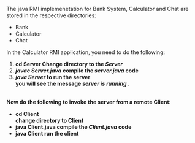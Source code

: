 The java RMI implemenetation for Bank System, Calculator and Chat are stored in the respective directories:<br>
<ul>
  <li>Bank</li>
  <li>Calculator</li>
  <li>Chat</li>
</ul>
In the Calculator RMI application, you need to do the following: <br>
<ol>
  <li><b>cd Server</b?</li>  Change directory to the <em>Server</em> 
  <li><em><b>javac Server.java</b></em> compile the <em>server.java</em> code</li>
  <li><em><b>java Server</b></em>   to run the server</li>
  you will see the message <font color " green"><em> server is running</em> </font>.
</ol>
<br>
Now do the following to invoke the server from a remote Client:
<ul>
  <li><b>cd Client</b></li> change directory to Client
  <li><b>java Client.java</b> compile the <em> Client.java</em> code</li> 
  <li><b>java Client</b> run the client</li>
  </ul>




